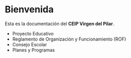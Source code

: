 # Bienvenida

Esta es la documentación del **CEIP Virgen del Pilar**.

- Proyecto Educativo
- Reglamento de Organización y Funcionamiento (ROF)
- Consejo Escolar
- Planes y Programas
